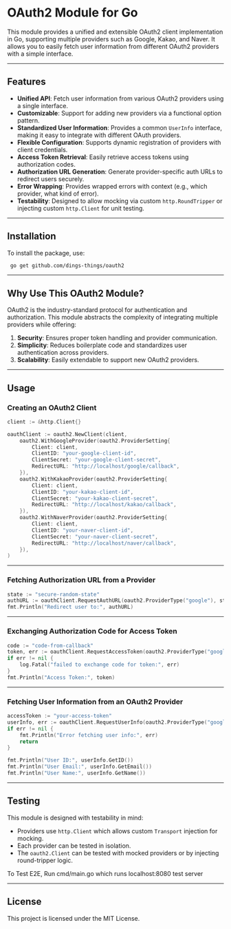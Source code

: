 # OAuth2 Module for Go

This module provides a unified and extensible OAuth2 client implementation in Go, supporting multiple providers such as Google, Kakao, and Naver. It allows you to easily fetch user information from different OAuth2 providers with a simple interface.

---

## Features

- **Unified API**: Fetch user information from various OAuth2 providers using a single interface.
- **Customizable**: Support for adding new providers via a functional option pattern.
- **Standardized User Information**: Provides a common `UserInfo` interface, making it easy to integrate with different OAuth providers.
- **Flexible Configuration**: Supports dynamic registration of providers with client credentials.
- **Access Token Retrieval**: Easily retrieve access tokens using authorization codes.
- **Authorization URL Generation**: Generate provider-specific auth URLs to redirect users securely.
- **Error Wrapping**: Provides wrapped errors with context (e.g., which provider, what kind of error).
- **Testability**: Designed to allow mocking via custom `http.RoundTripper` or injecting custom `http.Client` for unit testing.

---

## Installation

To install the package, use:

```sh
 go get github.com/dings-things/oauth2
```

---

## Why Use This OAuth2 Module?

OAuth2 is the industry-standard protocol for authentication and authorization. This module abstracts the complexity of integrating multiple providers while offering:

1. **Security**: Ensures proper token handling and provider communication.
2. **Simplicity**: Reduces boilerplate code and standardizes user authentication across providers.
3. **Scalability**: Easily extendable to support new OAuth2 providers.

---

## Usage

### Creating an OAuth2 Client

```go
client := &http.Client{}

oauthClient := oauth2.NewClient(client,
	oauth2.WithGoogleProvider(oauth2.ProviderSetting{
		Client: client,
		ClientID: "your-google-client-id",
		ClientSecret: "your-google-client-secret",
		RedirectURL: "http://localhost/google/callback",
	}),
	oauth2.WithKakaoProvider(oauth2.ProviderSetting{
		Client: client,
		ClientID: "your-kakao-client-id",
		ClientSecret: "your-kakao-client-secret",
		RedirectURL: "http://localhost/kakao/callback",
	}),
	oauth2.WithNaverProvider(oauth2.ProviderSetting{
		Client: client,
		ClientID: "your-naver-client-id",
		ClientSecret: "your-naver-client-secret",
		RedirectURL: "http://localhost/naver/callback",
	}),
)
```

---

### Fetching Authorization URL from a Provider

```go
state := "secure-random-state"
authURL := oauthClient.RequestAuthURL(oauth2.ProviderType("google"), state)
fmt.Println("Redirect user to:", authURL)
```

---

### Exchanging Authorization Code for Access Token

```go
code := "code-from-callback"
token, err := oauthClient.RequestAccessToken(oauth2.ProviderType("google"), code)
if err != nil {
	log.Fatal("failed to exchange code for token:", err)
}
fmt.Println("Access Token:", token)
```

---

### Fetching User Information from an OAuth2 Provider

```go
accessToken := "your-access-token"
userInfo, err := oauthClient.RequestUserInfo(oauth2.ProviderType("google"), accessToken)
if err != nil {
	fmt.Println("Error fetching user info:", err)
	return
}

fmt.Println("User ID:", userInfo.GetID())
fmt.Println("User Email:", userInfo.GetEmail())
fmt.Println("User Name:", userInfo.GetName())
```

---

## Testing

This module is designed with testability in mind:

- Providers use `http.Client` which allows custom `Transport` injection for mocking.
- Each provider can be tested in isolation.
- The `oauth2.Client` can be tested with mocked providers or by injecting round-tripper logic.

To Test E2E, Run cmd/main.go which runs localhost:8080 test server

---

## License

This project is licensed under the MIT License.
